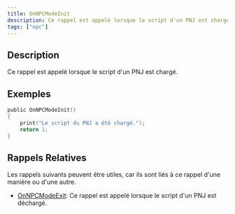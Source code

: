 ```yaml
---
title: OnNPCModeInit
description: Ce rappel est appelé lorsque le script d'un PNJ est chargé.
tags: ["npc"]
---
```


<VersionWarn name='callback' version='SA-MP 0.3a' />

## Description

Ce rappel est appelé lorsque le script d'un PNJ est chargé.

## Exemples

```c
public OnNPCModeInit()
{
    print("Le script du PNJ a été chargé.");
    return 1;
}
```

## Rappels Relatives

Les rappels suivants peuvent être utiles, car ils sont liés à ce rappel d'une manière ou d'une autre.

- [OnNPCModeExit](OnNPCModeExit): Ce rappel est appelé lorsque le script d'un PNJ est déchargé.
